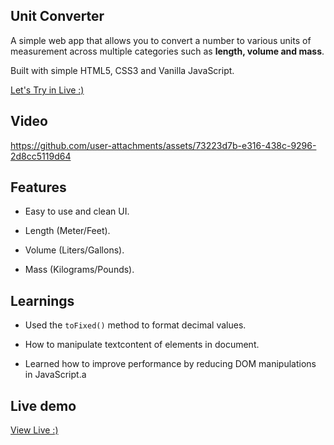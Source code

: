 ## Unit Converter
A simple web app that allows you to convert a number to various units of measurement across multiple categories such as **length, volume and mass**.

Built with simple HTML5, CSS3 and Vanilla JavaScript.

[ Let's Try in Live :)](https://gmarav05.github.io/unit-converter/)

## Video


https://github.com/user-attachments/assets/73223d7b-e316-438c-9296-2d8cc5119d64


## Features

- Easy to use and clean UI.

- Length (Meter/Feet).

- Volume (Liters/Gallons).

- Mass (Kilograms/Pounds).

## Learnings

- Used the `toFixed()` method to format decimal values.

- How to manipulate textcontent of elements in document.

- Learned how to improve performance by reducing DOM manipulations in JavaScript.a

## Live demo

[ View Live  :)](https://gmarav05.github.io/unit-converter/)
 
